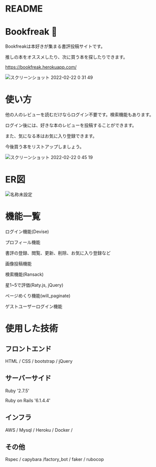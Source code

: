 # README

# Bookfreak :book:
Bookfreakは本好きが集まる書評投稿サイトです。

推しの本をオススメしたり、次に買う本を探したりできます。

https://bookfreak.herokuapp.com/

![スクリーンショット 2022-02-22 0 31 49](https://user-images.githubusercontent.com/67816862/154985940-ea54bfea-f03d-4f9b-a5b7-22ecdb4808e6.png)

# 使い方

他の人のレビューを読むだけならログイン不要です。検索機能もあります。

ログイン後には、好きな本のレビューを投稿することができます。

また、気になる本はお気に入り登録できます。

今後買う本をリストアップしましょう。

![スクリーンショット 2022-02-22 0 45 19](https://user-images.githubusercontent.com/67816862/154987472-8920ccbf-1b15-44b0-8ca5-e4d8ba45f8a8.png)

# ER図

![名称未設定](https://user-images.githubusercontent.com/67816862/155000607-68d1961a-9819-4c5a-b122-93ca4b335638.png)

# 機能一覧

ログイン機能(Devise)

プロフィール機能

書評の登録、閲覧、更新、削除、お気に入り登録など

画像投稿機能

検索機能(Ransack)

星1~5で評価(Raty.js, jQuery)

ページめくり機能(will_paginate)

ゲストユーザーログイン機能

# 使用した技術

## フロントエンド

HTML / CSS / bootstrap / jQuery

## サーバーサイド

Ruby '2.7.5'

Ruby on Rails '6.1.4.4'

## インフラ

AWS / Mysql / Heroku / Docker / 

## その他

Rspec / capybara /factory_bot / faker / rubocop
